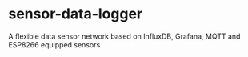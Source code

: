 # sensor-data-logger
A flexible data sensor network based on InfluxDB, Grafana, MQTT and ESP8266 equipped sensors

